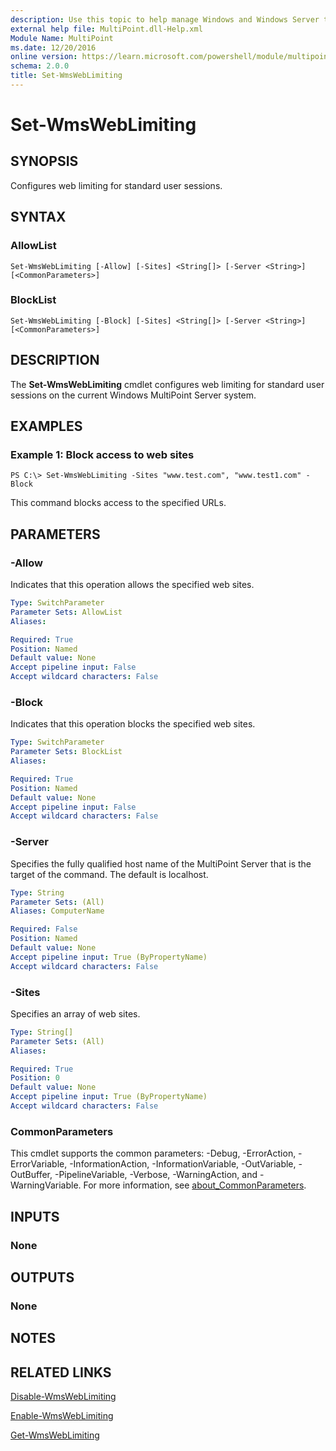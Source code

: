 ```yaml
---
description: Use this topic to help manage Windows and Windows Server technologies with Windows PowerShell.
external help file: MultiPoint.dll-Help.xml
Module Name: MultiPoint
ms.date: 12/20/2016
online version: https://learn.microsoft.com/powershell/module/multipoint/set-wmsweblimiting?view=windowsserver2016-ps&wt.mc_id=ps-gethelp
schema: 2.0.0
title: Set-WmsWebLimiting
---
```


# Set-WmsWebLimiting

## SYNOPSIS
Configures web limiting for standard user sessions.

## SYNTAX

### AllowList
```
Set-WmsWebLimiting [-Allow] [-Sites] <String[]> [-Server <String>] [<CommonParameters>]
```

### BlockList
```
Set-WmsWebLimiting [-Block] [-Sites] <String[]> [-Server <String>] [<CommonParameters>]
```

## DESCRIPTION
The **Set-WmsWebLimiting** cmdlet configures web limiting for standard user sessions on the current Windows MultiPoint Server system.

## EXAMPLES

### Example 1: Block access to web sites
```
PS C:\> Set-WmsWebLimiting -Sites "www.test.com", "www.test1.com" -Block
```

This command blocks access to the specified URLs.

## PARAMETERS

### -Allow
Indicates that this operation allows the specified web sites.

```yaml
Type: SwitchParameter
Parameter Sets: AllowList
Aliases: 

Required: True
Position: Named
Default value: None
Accept pipeline input: False
Accept wildcard characters: False
```

### -Block
Indicates that this operation blocks the specified web sites.

```yaml
Type: SwitchParameter
Parameter Sets: BlockList
Aliases: 

Required: True
Position: Named
Default value: None
Accept pipeline input: False
Accept wildcard characters: False
```

### -Server
Specifies the fully qualified host name of the MultiPoint Server that is the target of the command.
The default is localhost.

```yaml
Type: String
Parameter Sets: (All)
Aliases: ComputerName

Required: False
Position: Named
Default value: None
Accept pipeline input: True (ByPropertyName)
Accept wildcard characters: False
```

### -Sites
Specifies an array of web sites.

```yaml
Type: String[]
Parameter Sets: (All)
Aliases: 

Required: True
Position: 0
Default value: None
Accept pipeline input: True (ByPropertyName)
Accept wildcard characters: False
```

### CommonParameters
This cmdlet supports the common parameters: -Debug, -ErrorAction, -ErrorVariable, -InformationAction, -InformationVariable, -OutVariable, -OutBuffer, -PipelineVariable, -Verbose, -WarningAction, and -WarningVariable. For more information, see [about_CommonParameters](https://go.microsoft.com/fwlink/?LinkID=113216).

## INPUTS

### None

## OUTPUTS

### None

## NOTES

## RELATED LINKS

[Disable-WmsWebLimiting](./Disable-WmsWebLimiting.md)

[Enable-WmsWebLimiting](./Enable-WmsWebLimiting.md)

[Get-WmsWebLimiting](./Get-WmsWebLimiting.md)

